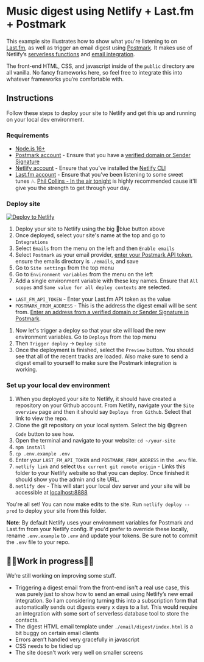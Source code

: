 # Music digest using Netlify + Last.fm + Postmark
This example site illustrates how to show what  you're listening to on [Last.fm](https://last.fm), as well as trigger an email digest using [Postmark](https://postmarkapp.com). It makes use of Netlify’s [serverless functions](https://docs.netlify.com/functions/overview/) and [email integration](https://docs.netlify.com/integrations/email-integration/#app).

The front-end HTML, CSS, and javascript inside of the `public` directory are all vanilla. No fancy frameworks here, so feel free to integrate this into whatever frameworks you’re comfortable with.

## Instructions

Follow these steps to deploy your site to Netlify and get this up and running on your local dev environment.

### Requirements
- [Node.js 16+](https://nodejs.org/en/download)
- [Postmark account](https://postmarkapp.com) - Ensure that you have a [verified domain or Sender Signature](https://postmarkapp.com/manual#step-2-set-up-the-address-you-plan-to-send-from)
- [Netlify account](https://netlify.com) - Ensure that you've installed the [Netlify CLI](https://docs.netlify.com/cli/get-started/)
- [Last.fm account](https://last.fm) - Ensure that you’ve been listening to some sweet tunes 🎶. [Phil Collins - In the air tonight](https://www.last.fm/music/Phil+Collins/_/In+The+Air+Tonight+-+2015+Remastered) is highly recommended cause it'll give you the strength to get through your day.


### Deploy site
[![Deploy to Netlify](https://www.netlify.com/img/deploy/button.svg)](https://app.netlify.com/start/deploy?repository=https://github.com/derekrushforth/pm-music-digest-netlify)

1. Deploy your site to Netlify using the big 🔵blue button above
1. Once deployed, select your site's name at the top and go to `Integrations`
1. Select `Emails` from the menu on the left and then `Enable emails`
1. Select `Postmark` as your email provider, [enter your Postmark API token](https://postmarkapp.com/support/article/1008-what-are-the-account-and-server-api-tokens#:~:text=To%20find%20the%20Server%20API,and%20many%20other%20common%20tasks.), ensure the emails directory is `./emails`, and save
1. Go to `Site settings` from the top menu
1. Go to `Environment variables` from the menu on the left
1. Add a single environment variable with these key names. Ensure that `All scopes` and `Same value for all deploy contexts` are selected.
  - `LAST_FM_API_TOKEN` - Enter your Last.fm API token as the value
  - `POSTMARK_FROM_ADDRESS` - This is the address the digest email will be sent from. [Enter an address from a verified domain or Sender Signature in Postmark](https://postmarkapp.com/manual#step-2-set-up-the-address-you-plan-to-send-from).
1. Now let's trigger a deploy so that your site will load the new environment variables. Go to `Deploys` from the top menu
1. Then `Trigger deploy` -> `Deploy site`
1. Once the deployment is finished, select the `Preview` button. You should see that all of the recent tracks are loaded. Also make sure to send a digest email to yourself to make sure the Postmark integration is working.

### Set up your local dev environment

1. When you deployed your site to Netlify, it should have created a repository on your Github account. From Netlify, navigate your the `Site overview` page and then it should say `Deploys from Github`. Select that link to view the repo.
1. Clone the git repository on your local system. Select the big 🟢green `Code` button to see how.
1. Open the terminal and navigate to your website: `cd ~/your-site`
1. `npm install`
1. `cp .env.example .env`
1. Enter your `LAST_FM_API_TOKEN` and `POSTMARK_FROM_ADDRESS` in the `.env` file.
1. `netlify link` and select `Use current git remote origin` - Links this folder to your Netlify website so that you can deploy. Once finished it should show you the admin and site URL.
1. `netlify dev` - This will start your local dev server and your site will be accessible at [localhost:8888](http://localhost:8888)
 
You're all set! You can now make edits to the site. Run `netlify deploy --prod` to deploy your site from this folder.

**Note**: By default Netlify uses your environment variables for Postmark and Last.fm from your Netlify config. If you'd prefer to override these locally, rename `.env.example` to `.env` and update your tokens. Be sure not to commit the `.env` file to your repo.

## 🚨🚨Work in progress🚨🚨

We’re still working on improving some stuff.

- Triggering a digest email from the front-end isn't a real use case, this was purely just to show how to send an email using Netlify’s new email integration. So I am considering turning this into a subscription form that automatically sends out digests every x days to a list. This would require an integration with some sort of serverless database tool to store the contacts.
- The digest HTML email template under `./email/digest/index.html` is a bit buggy on certain email clients
- Errors aren’t handled very gracefully in javascript
- CSS needs to be tidied up
- The site doesn't work very well on smaller screens
